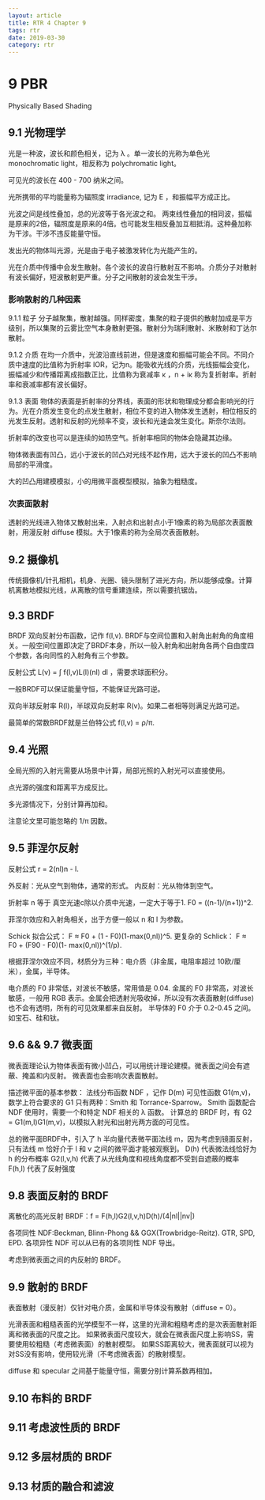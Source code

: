 ```yaml
---
layout: article
title: RTR 4 Chapter 9
tags: rtr
date: 2019-03-30
category: rtr
---
```

# 9 PBR
  
Physically Based Shading

## 9.1 光物理学

光是一种波，波长和颜色相关，记为 λ 。单一波长的光称为单色光 monochromatic light，相反称为 polychromatic light。  

可见光的波长在 400 - 700 纳米之间。

光所携带的平均能量称为辐照度 irradiance, 记为 E ，和振幅平方成正比。

光波之间是线性叠加，总的光波等于各光波之和。 两束线性叠加的相同波，振幅是原来的2倍，辐照度是原来的4倍。也可能发生相反叠加互相抵消。这种叠加称为干涉。干涉不违反能量守恒。

发出光的物体叫光源，光是由于电子被激发转化为光能产生的。

光在介质中传播中会发生散射。各个波长的波自行散射互不影响。介质分子对散射有波长偏好，短波散射更严重。分子之间散射的波会发生干涉。

### 影响散射的几种因素

9.1.1 粒子
分子越聚集，散射越强。同样密度，集聚的粒子提供的散射加成是平方级别，所以集聚的云雾比空气本身散射更强。散射分为瑞利散射、米散射和丁达尔散射。

9.1.2 介质
在均一介质中，光波沿直线前进，但是速度和振幅可能会不同。不同介质中速度的比值称为折射率 IOR，记为n。能吸收光线的介质，光线振幅会变化，振幅减少和传播距离成指数正比，比值称为衰减率 κ ，n + iκ 称为复折射率。折射率和衰减率都有波长偏好。

9.1.3 表面
物体的表面是折射率的分界线，表面的形状和物理成分都会影响光的行为。光在介质发生变化的点发生散射，相位不变的进入物体发生透射，相位相反的光发生反射。透射和反射的光频率不变，波长和光速会发生变化。斯奈尔法则。

折射率的改变也可以是连续的如热空气。折射率相同的物体会隐藏其边缘。

物体微表面有凹凸，远小于波长的凹凸对光线不起作用，远大于波长的凹凸不影响局部的平滑度。

大的凹凸用建模模拟，小的用微平面模型模拟，抽象为粗糙度。

### 次表面散射

透射的光线进入物体又散射出来，入射点和出射点小于1像素的称为局部次表面散射，用漫反射 diffuse 模拟。大于1像素的称为全局次表面散射。


## 9.2 摄像机

传统摄像机/针孔相机，机身、光圈、镜头限制了进光方向，所以能够成像。计算机离散地模拟光线，从离散的信号重建连续，所以需要抗锯齿。


## 9.3 BRDF

BRDF 双向反射分布函数，记作 f(l,v). BRDF与空间位置和入射角出射角的角度相关。一般空间位置即决定了BRDF本身，所以一般入射角和出射角各两个自由度四个参数，各向同性的入射角有三个参数。

反射公式 L(v) = ∫ f(l,v)L(l)(nl) dl ，需要求球面积分。

一般BRDF可以保证能量守恒，不能保证光路可逆。

双向半球反射率 R(l)，半球双向反射率 R(v)。如果二者相等则满足光路可逆。

最简单的常数BRDF就是兰伯特公式 f(l,v) = ρ/π.


## 9.4 光照

全局光照的入射光需要从场景中计算，局部光照的入射光可以直接使用。

点光源的强度和距离平方成反比。

多光源情况下，分别计算再加和。

注意论文里可能忽略的 1/π 因数。


## 9.5 菲涅尔反射

反射公式 r = 2(nl)n - l.

外反射：光从空气到物体，通常的形式。 内反射：光从物体到空气。

折射率 n 等于 真空光速c除以介质中光速，一定大于等于1. F0 = ((n-1)/(n+1))^2.

菲涅尔效应和入射角相关，出于方便一般以 n 和 l 为参数。

Schick 拟合公式： F ≈ F0 + (1 - F0)(1-max(0,nl))^5.
更复杂的 Schlick： F ≈ F0 + (F90 - F0)(1- max(0,nl))^(1/p).

根据菲涅尔效应不同，材质分为三种：电介质（非金属，电阻率超过 10欧/厘米），金属，半导体。

电介质的 F0 非常低，对波长不敏感，常用值是 0.04.
金属的 F0 非常高，对波长敏感，一般用 RGB 表示。金属会把透射光吸收掉，所以没有次表面散射(diffuse)也不会有透明，所有的可见效果都来自反射。
半导体的 F0 介于 0.2-0.45 之间。如宝石、硅和钛。  


## 9.6 && 9.7 微表面

微表面理论认为物体表面有微小凹凸，可以用统计理论建模。微表面之间会有遮蔽、掩盖和内反射。
微表面也会影响次表面散射。

描述微平面的基本参数：
法线分布函数 NDF ，记作 D(m)
可见性函数 G1(m,v)，数学上符合要求的 G1 只有两种：Smith 和 Torrance-Sparrow。
Smith 函数配合 NDF 使用时，需要一个和特定 NDF 相关的 λ 函数。
计算总的 BRDF 时，有 G2 = G1(m,l)G1(m,v)，以模拟入射光和出射光两方面的可见性。

总的微平面BRDF中，引入了 h 半向量代表微平面法线 m，因为考虑到镜面反射，只有法线 m 恰好介于 l 和 v 之间的微平面才能被观察到。
D(h) 代表微法线恰好为 h 的分布概率
G2(l,v,h) 代表了从光线角度和视线角度都不受到自遮蔽的概率
F(h,l) 代表了反射强度

## 9.8 表面反射的 BRDF 

离散化的高光反射 BRDF：f = F(h,l)G2(l,v,h)D(h)/(4|nl||nv|)

各项同性 NDF:Beckman, Blinn-Phong && GGX(Trowbridge-Reitz). GTR, SPD, EPD.
各项异性 NDF 可以从已有的各项同性 NDF 导出。

考虑到微表面之间的内反射的 BRDF。

## 9.9 散射的 BRDF

表面散射（漫反射）仅针对电介质，金属和半导体没有散射（diffuse = 0）。

光滑表面和粗糙表面的光学模型不一样，这里的光滑和粗糙考虑的是次表面散射距离和微表面的尺度之比。
如果微表面尺度较大，就会在微表面尺度上影响SS，需要使用较粗糙（考虑微表面）的散射模型。
如果SS距离较大，微表面就可以视为对SS没有影响，使用较光滑（不考虑微表面）的散射模型。

diffuse 和 specular 之间基于能量守恒，需要分别计算系数再相加。


## 9.10 布料的 BRDF

## 9.11 考虑波性质的 BRDF

## 9.12 多层材质的 BRDF

## 9.13 材质的融合和滤波
